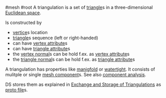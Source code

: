 #mesh #root
A triangulation is a set of [triangle](/triangle)s in a three-dimensional [Euclidean space](/Euclidean%20space).

Is constructed by
- [vertice](/vertice)s location
- [triangle](/triangle)s sequence (left or right-handed)
- can have [vertex attribute](/vertex%20attribute)s
- can have [triangle attribute](/triangle%20attribute)s
- the [vertex normal](/vertex%20normal)s can be hold f.ex. as [vertex attribute](/vertex%20attribute)s
- the [triangle normal](/triangle%20normal)s can be hold f.ex. as [triangle attribute](/triangle%20attribute)s

A triangulation has properties like [manigfold](/manigfold) or [watertight](/watertight). It consists of mulitple or single [mesh component](/mesh%20component)s. See also [component analysis](/component%20analysis).

DS stores them as explained in [Exchange and Storage of Triangulations](/Exchange%20and%20Storage%20of%20Triangulations) as [proto file](/proto%20file)s.